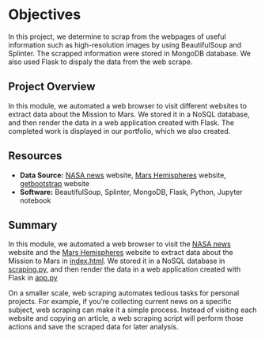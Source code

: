 # Objectives
In this project, we determine to scrap from the webpages of useful information such as high-resolution images by using BeautifulSoup and Splinter. The scrapped information were stored in MongoDB database. We also used Flask to dispaly the data from the web scrape.

## Project Overview
In this module, we automated a web browser to visit different websites to extract data about the Mission to Mars. We stored it in a NoSQL database, and then render the data in a web application created with Flask. The completed work is displayed in our portfolio, which we also created.  
   
## Resources 
- **Data Source:** [NASA news](https://mars.nasa.gov/news/?page=0&per_page=40&order=publish_date+desc%2Ccreated_at+desc&search=&category=19%2C165%2C184%2C204&blank_scope=Latest) website, [Mars Hemispheres](https://astrogeology.usgs.gov/search/results?q=hemisphere+enhanced&k1=target&v1=Mars) website, [getbootstrap](https://getbootstrap.com/docs/4.0/components/alerts/) website 
- **Software:** BeautifulSoup, Splinter, MongoDB, Flask, Python, Jupyter notebook  

  
  
## Summary
In this module, we automated a web browser to visit the [NASA news](https://mars.nasa.gov/news/?page=0&per_page=40&order=publish_date+desc%2Ccreated_at+desc&search=&category=19%2C165%2C184%2C204&blank_scope=Latest) website and the [Mars Hemispheres](https://astrogeology.usgs.gov/search/results?q=hemisphere+enhanced&k1=target&v1=Mars) website to extract data about the Mission to Mars in [index.html](/templates/index.html). We stored it in a NoSQL database in [scraping.py](/scraping.py), and then render the data in a web application created with Flask in [app.py](/app.py)


On a smaller scale, web scraping automates tedious tasks for personal projects. For example, if you’re collecting current news on a specific subject, web scraping can make it a simple process. Instead of visiting each website and copying an article, a web scraping script will perform those actions and save the scraped data for later analysis.  
<br/>
<br/>
<br/>
<br/>  
